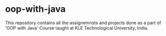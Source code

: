 # oop-with-java
This repository contains all the assignemnsts and projects done as a part of 'OOP with Java' Course taught at KLE Technological University, India.
